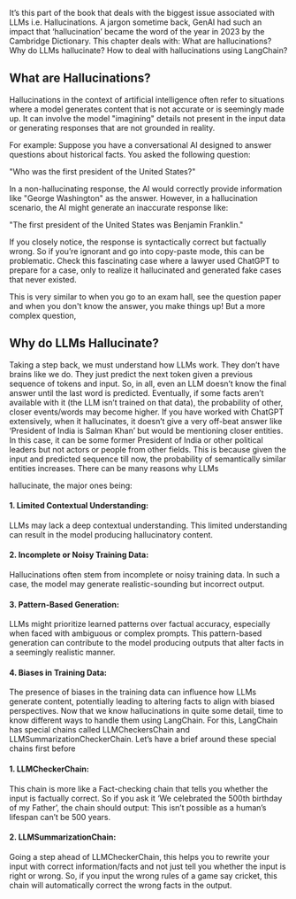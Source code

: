 It’s this part of the book that deals with the biggest issue associated with LLMs i.e. Hallucinations.
A jargon sometime back, GenAI had such an impact that ‘hallucination’ became the word of the year
in 2023 by the Cambridge Dictionary. This chapter deals with:
What are hallucinations?
Why do LLMs hallucinate?
How to deal with hallucinations using LangChain?
## What are Hallucinations?
Hallucinations in the context of artificial intelligence often refer to situations where a model generates content that is not accurate or is seemingly made up. It can involve the model "imagining"
details not present in the input data or generating responses that are not grounded in reality.

For example: Suppose you have a conversational AI designed to answer questions about historical facts. 
You asked the following question:

"Who was the first president of the United States?"

In a non-hallucinating response, the AI would correctly provide information like "George Washington"
as the answer. However, in a hallucination scenario, the AI might generate an inaccurate response
like:

"The first president of the United States was Benjamin Franklin."

If you closely notice, the response is syntactically correct but factually wrong. So if you’re ignorant and go into copy-paste mode, this can be problematic. 
Check this fascinating case where a lawyer used ChatGPT to prepare for a case, only to realize it hallucinated and generated fake cases that never existed.

This is very similar to when you go to an exam hall, see the question paper and when you don't know
the answer, you make things up!
But a more complex question,

## Why do LLMs Hallucinate?

Taking a step back, we must understand how LLMs work. They don’t have brains like we do. They just predict the next token given a previous sequence of tokens and input. So, in all, even an LLM
doesn’t know the final answer until the last word is predicted. Eventually, if some facts aren’t available with it (the LLM isn’t trained on that data), the probability of other, closer events/words
may become higher. If you have worked with ChatGPT extensively, when it hallucinates, it doesn’t give a very off-beat answer like ‘President of India is Salman Khan’ but would be mentioning closer
entities. In this case, it can be some former President of India or other political leaders but not actors or people from other fields. This is because given the input and predicted sequence till now,
the probability of semantically similar entities increases. There can be many reasons why LLMs

hallucinate, the major ones being:
#### 1. Limited Contextual Understanding:
LLMs may lack a deep contextual understanding. This limited understanding can result in the model producing hallucinatory content.
#### 2. Incomplete or Noisy Training Data: 
Hallucinations often stem from incomplete or noisy training data. In such a case, the model may generate realistic-sounding but incorrect output.
#### 3. Pattern-Based Generation: 
LLMs might prioritize learned patterns over factual accuracy, especially when faced with ambiguous or complex prompts. This pattern-based generation can
contribute to the model producing outputs that alter facts in a seemingly realistic manner.
#### 4. Biases in Training Data: 
The presence of biases in the training data can influence how LLMs generate content, potentially leading to altering facts to align with biased perspectives.
Now that we know hallucinations in quite some detail, time to know different ways to handle them
using LangChain. For this, LangChain has special chains called LLMCheckersChain and
LLMSummarizationCheckerChain. Let’s have a brief around these special chains first before

#### 1. LLMCheckerChain:
This chain is more like a Fact-checking chain that tells you whether the input is factually correct. So if you ask it ‘We celebrated the 500th birthday of my Father’, the
chain should output: This isn’t possible as a human’s lifespan can’t be 500 years.
#### 2. LLMSummarizationChain:
Going a step ahead of LLMCheckerChain, this helps you to rewrite your input with correct information/facts and not just tell you whether the input is right or
wrong. So, if you input the wrong rules of a game say cricket, this chain will automatically correct the wrong facts in the output.
